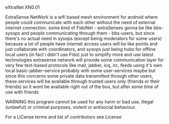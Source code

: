 eXtraNet XN0.01

ExtraSense NetWork is a wifi based mesh environment for android where people could communicate with each other without the need of external internet connection.
some kind of FidoNet - extraSenses gonna be like bbs-sysops and people communicating through them - bbs-users,
but since there's no actual need in sysops (except being moderators for some users) because a lot of people have internet access
users will be like points and just collaborate with coordinators, and sysops just being hubs for offline local users (in fact i didn't use Fido)
just to simplify more and use latest technologies extrasense network will provide some communication layer for very
few text-based protocols like mail, jabber, icq, irc, feeds using it's own local basic-jabber-service probably with some user-services maybe
but since this concerns some private data transmitted through other users, these services will be available through trusted users only (friends or their friends)
so it wont be available right out of the box, but after some time of use with friends

 WARNING this program cannot be used for any harm or bad use, illegal (unlawful) or criminal purposes, violent or antisocial behaviour.

For a LiCense terms and list of contributors see License